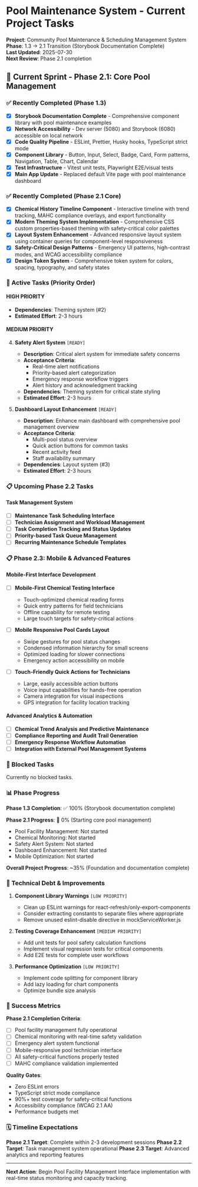 # Pool Maintenance System - Current Project Tasks

**Project**: Community Pool Maintenance & Scheduling Management System  
**Phase**: 1.3 → 2.1 Transition (Storybook Documentation Complete)  
**Last Updated**: 2025-07-30  
**Next Review**: Phase 2.1 completion

## 🎯 Current Sprint - Phase 2.1: Core Pool Management

### ✅ Recently Completed (Phase 1.3)

- [x] **Storybook Documentation Complete** - Comprehensive component library with pool maintenance examples
- [x] **Network Accessibility** - Dev server (5080) and Storybook (6080) accessible on local network
- [x] **Code Quality Pipeline** - ESLint, Prettier, Husky hooks, TypeScript strict mode
- [x] **Component Library** - Button, Input, Select, Badge, Card, Form patterns, Navigation, Table, Chart, Calendar
- [x] **Test Infrastructure** - Vitest unit tests, Playwright E2E/visual tests
- [x] **Main App Update** - Replaced default Vite page with pool maintenance dashboard

### ✅ Recently Completed (Phase 2.1 Core)

- [x] **Chemical History Timeline Component** - Interactive timeline with trend tracking, MAHC compliance overlays, and export functionality
- [x] **Modern Theming System Implementation** - Comprehensive CSS custom properties-based theming with safety-critical color palettes
- [x] **Layout System Enhancement** - Advanced responsive layout system using container queries for component-level responsiveness
- [x] **Safety-Critical Design Patterns** - Emergency UI patterns, high-contrast modes, and WCAG accessibility compliance
- [x] **Design Token System** - Comprehensive token system for colors, spacing, typography, and safety states

### 🚧 Active Tasks (Priority Order)

#### HIGH PRIORITY
   - **Dependencies**: Theming system (#2)
   - **Estimated Effort**: 2-3 hours

#### MEDIUM PRIORITY

4. **Safety Alert System** `[READY]`
   - **Description**: Critical alert system for immediate safety concerns
   - **Acceptance Criteria**:
     - Real-time alert notifications
     - Priority-based alert categorization
     - Emergency response workflow triggers
     - Alert history and acknowledgment tracking
   - **Dependencies**: Theming system for critical state styling
   - **Estimated Effort**: 2-3 hours

5. **Dashboard Layout Enhancement** `[READY]`
   - **Description**: Enhance main dashboard with comprehensive pool management overview
   - **Acceptance Criteria**:
     - Multi-pool status overview
     - Quick action buttons for common tasks
     - Recent activity feed
     - Staff availability summary
   - **Dependencies**: Layout system (#3)
   - **Estimated Effort**: 2-3 hours

### 📋 Upcoming Phase 2.2 Tasks

#### Task Management System

- [ ] **Maintenance Task Scheduling Interface**
- [ ] **Technician Assignment and Workload Management**
- [ ] **Task Completion Tracking and Status Updates**
- [ ] **Priority-based Task Queue Management**
- [ ] **Recurring Maintenance Schedule Templates**

### 📋 Phase 2.3: Mobile & Advanced Features

#### Mobile-First Interface Development

- [ ] **Mobile-First Chemical Testing Interface**
  - Touch-optimized chemical reading forms
  - Quick entry patterns for field technicians
  - Offline capability for remote testing
  - Large touch targets for safety-critical actions

- [ ] **Mobile Responsive Pool Cards Layout**
  - Swipe gestures for pool status changes
  - Condensed information hierarchy for small screens
  - Optimized loading for slower connections
  - Emergency action accessibility on mobile

- [ ] **Touch-Friendly Quick Actions for Technicians**
  - Large, easily accessible action buttons
  - Voice input capabilities for hands-free operation
  - Camera integration for visual inspections
  - GPS integration for facility location tracking

#### Advanced Analytics & Automation

- [ ] **Chemical Trend Analysis and Predictive Maintenance**
- [ ] **Compliance Reporting and Audit Trail Generation**
- [ ] **Emergency Response Workflow Automation**
- [ ] **Integration with External Pool Management Systems**

### 🚫 Blocked Tasks

Currently no blocked tasks.

### 📊 Phase Progress

**Phase 1.3 Completion**: ✅ 100% (Storybook documentation complete)

**Phase 2.1 Progress**: 🚧 0% (Starting core pool management)

- Pool Facility Management: Not started
- Chemical Monitoring: Not started
- Safety Alert System: Not started
- Dashboard Enhancement: Not started
- Mobile Optimization: Not started

**Overall Project Progress**: ~35% (Foundation and documentation complete)

### 🔧 Technical Debt & Improvements

1. **Component Library Warnings** `[LOW PRIORITY]`
   - Clean up ESLint warnings for react-refresh/only-export-components
   - Consider extracting constants to separate files where appropriate
   - Remove unused eslint-disable directive in mockServiceWorker.js

2. **Testing Coverage Enhancement** `[MEDIUM PRIORITY]`
   - Add unit tests for pool safety calculation functions
   - Implement visual regression tests for critical components
   - Add E2E tests for complete user workflows

3. **Performance Optimization** `[LOW PRIORITY]`
   - Implement code splitting for component library
   - Add lazy loading for chart components
   - Optimize bundle size analysis

### 🎯 Success Metrics

**Phase 2.1 Completion Criteria**:

- [ ] Pool facility management fully operational
- [ ] Chemical monitoring with real-time safety validation
- [ ] Emergency alert system functional
- [ ] Mobile-responsive pool technician interface
- [ ] All safety-critical functions properly tested
- [ ] MAHC compliance validation implemented

**Quality Gates**:

- Zero ESLint errors
- TypeScript strict mode compliance
- 90%+ test coverage for safety-critical functions
- Accessibility compliance (WCAG 2.1 AA)
- Performance budgets met

### 🗓️ Timeline Expectations

**Phase 2.1 Target**: Complete within 2-3 development sessions
**Phase 2.2 Target**: Task management system operational
**Phase 2.3 Target**: Advanced analytics and reporting features

---

**Next Action**: Begin Pool Facility Management Interface implementation with real-time status monitoring and capacity tracking.
